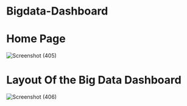 # Bigdata-Dashboard


<h1>Home Page</h1>

![Screenshot (405)](https://user-images.githubusercontent.com/107741808/231292538-ad4dea07-6d69-47a7-878b-2a7d2b078ecc.png)
<h1>Layout Of the Big Data Dashboard</h1>

![Screenshot (406)](https://user-images.githubusercontent.com/107741808/231292152-3f402700-c6ef-488f-814d-7c2b22d56294.png)
